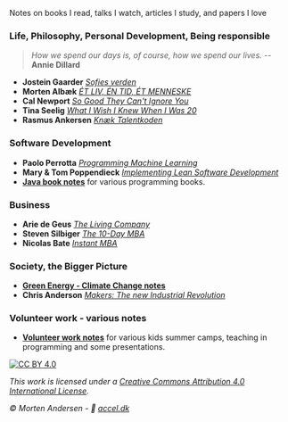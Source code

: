 Notes on books I read, talks I watch, articles I study, and papers I love

### Life, Philosophy, Personal Development, Being responsible

> *How we spend our days is, of course, how we spend our lives.* -- **Annie Dillard**

* **Jostein Gaarder** [*Sofies verden*](./gaarder)
* **Morten Albæk** [*ÉT LIV, ÉN TID, ÉT MENNESKE*](./albaek)
* **Cal Newport** [*So Good They Can't Ignore You*](./newport)
* **Tina Seelig** [*What I Wish I Knew When I Was 20*](./seelig)
* **Rasmus Ankersen** [*Knæk Talentkoden*](./ankersen)

### Software Development

* **Paolo Perrotta** [*Programming Machine Learning*](./perrotta)
* **Mary & Tom Poppendieck** [*Implementing Lean Software Development*](./poppendieck)
* [**Java book notes**](./java) for various programming books.

### Business

* **Arie de Geus** [*The Living Company*](./geus)
* **Steven Silbiger** [*The 10-Day MBA*](./silbiger)
* **Nicolas Bate** [*Instant MBA*](./bate)

### Society, the Bigger Picture

* [**Green Energy - Climate Change notes**](./green-energy)
* **Chris Anderson** [*Makers: The new Industrial Revolution*](./anderson)

### Volunteer work - various notes

* [**Volunteer work notes**](./volunteer) for various kids summer camps, teaching in programming and some presentations.


[![CC BY 4.0][cc-by-image]][cc-by]

*This work is licensed under a [Creative Commons Attribution 4.0 International
License][cc-by].*

*© Morten Andersen - 🔗 [accel.dk](https://www.accel.dk/)*

[cc-by]: http://creativecommons.org/licenses/by/4.0/
[cc-by-image]: https://i.creativecommons.org/l/by/4.0/88x31.png
